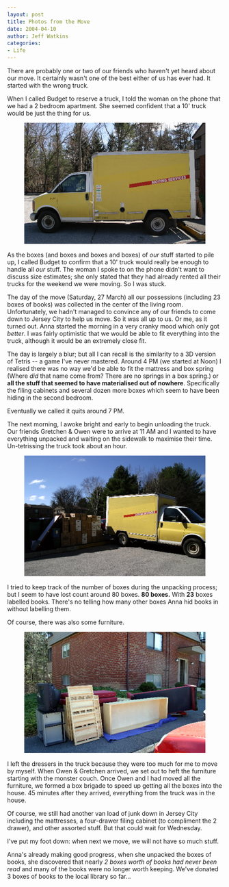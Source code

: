 ```yaml
---
layout: post
title: Photos from the Move
date: 2004-04-10
author: Jeff Watkins
categories:
- Life
---
```


There are probably one or two of our friends who haven't yet heard about our move. It certainly wasn't one of the best either of us has ever had. It started with the wrong truck.

When I called Budget to reserve a truck, I told the woman on the phone that we had a 2 bedroom apartment. She seemed confident that a 10' truck would be just the thing for us.

<figure>
      <img class="photo" src="/photos/IMG_0694.jpg" alt="Our Truck" title="A 10' Budget Truck">
</figure>

As the boxes (and boxes and boxes and boxes) of <i>our</i> stuff started to pile up, I called Budget to confirm that a 10' truck would really be enough to handle all <i>our</i> stuff. The woman I spoke to on the phone didn't want to discuss size estimates; she only stated that they had already rented all their trucks for the weekend we were moving. So I was stuck.

The day of the move (Saturday, 27 March) all our possessions (including 23 boxes of books) was collected in the center of the living room. Unfortunately, we hadn't managed to convince any of our friends to come down to Jersey City to help us move. So it was all up to us. Or me, as it turned out. Anna started the morning in a very cranky mood which only got <i>better</i>. I was fairly optimistic that we would be able to fit everything into the truck, although it would be an extremely close fit.

The day is largely a blur; but all I can recall is the similarity to a 3D version of Tetris -- a game I've never mastered. Around 4 PM (we started at Noon) I realised there was no way we'd be able to fit the mattress and box spring (Where <i>did</i> that name come from? There are no springs in a box spring.) or <b>all the stuff that seemed to have materialised out of nowhere</b>. Specifically the filing cabinets and several dozen more boxes which seem to have been hiding in the second bedroom.

Eventually we called it quits around 7 PM.

The next morning, I awoke bright and early to begin unloading the truck. Our friends Gretchen & Owen were to arrive at 11 AM and I wanted to have everything unpacked and waiting on the sidewalk to maximise their time. Un-tetrissing the truck took about an hour.

<figure>
    <img class="photo" src="/photos/IMG_0695.jpg" alt="Truck and boxes" title="Our truck and most of the boxes">
</figure>

I tried to keep track of the number of boxes during the unpacking process; but I seem to have lost count around 80 boxes. <b>80 boxes.</b> With <b>23</b> boxes labelled books. There's no telling how many other boxes Anna hid books in without labelling them.

Of course, there was also some furniture.

<figure>
      <img class="photo" src="/photos/IMG_0697.jpg" alt="Some Furniture" title="Some of our furniture">
</figure>

I left the dressers in the truck because they were too much for me to move by myself. When Owen & Gretchen arrived, we set out to heft the furniture starting with the monster couch. Once Owen and I had moved all the furniture, we formed a box brigade to speed up getting all the boxes into the house. 45 minutes after they arrived, everything from the truck was in the house.

Of course, we still had another van load of junk down in Jersey City including the mattresses, a four-drawer filing cabinet (to compliment the 2 drawer), and other assorted stuff. But that could wait for Wednesday.

I've put my foot down: when next we move, we will not have so much stuff.

Anna's already making good progress, when she unpacked the boxes of books, she discovered that nearly <i>2 boxes worth of books had never been read</i> and many of the books were no longer worth keeping. We've donated 3 boxes of books to the local library so far...